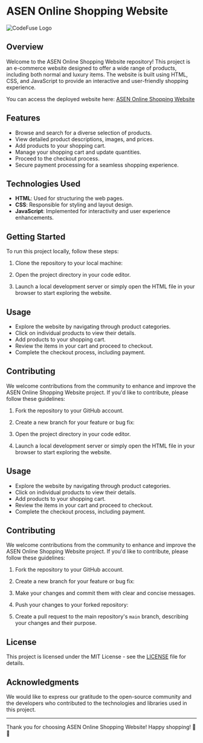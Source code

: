 # ASEN Online Shopping Website

![CodeFuse Logo](https://cdn.discordapp.com/attachments/1128079625818480751/1128798435336781824/Amaro_1.png)

## Overview

Welcome to the ASEN Online Shopping Website repository! This project is an e-commerce website designed to offer a wide range of products, including both normal and luxury items. The website is built using HTML, CSS, and JavaScript to provide an interactive and user-friendly shopping experience.

You can access the deployed website here: [ASEN Online Shopping Website](https://polite-lily-0bd66e.netlify.app)

## Features

- Browse and search for a diverse selection of products.
- View detailed product descriptions, images, and prices.
- Add products to your shopping cart.
- Manage your shopping cart and update quantities.
- Proceed to the checkout process.
- Secure payment processing for a seamless shopping experience.

## Technologies Used

- **HTML**: Used for structuring the web pages.
- **CSS**: Responsible for styling and layout design.
- **JavaScript**: Implemented for interactivity and user experience enhancements.

## Getting Started

To run this project locally, follow these steps:

1. Clone the repository to your local machine:


2. Open the project directory in your code editor.

3. Launch a local development server or simply open the HTML file in your browser to start exploring the website.

## Usage

- Explore the website by navigating through product categories.
- Click on individual products to view their details.
- Add products to your shopping cart.
- Review the items in your cart and proceed to checkout.
- Complete the checkout process, including payment.

## Contributing

We welcome contributions from the community to enhance and improve the ASEN Online Shopping Website project. If you'd like to contribute, please follow these guidelines:

1. Fork the repository to your GitHub account.

2. Create a new branch for your feature or bug fix:


2. Open the project directory in your code editor.

3. Launch a local development server or simply open the HTML file in your browser to start exploring the website.

## Usage

- Explore the website by navigating through product categories.
- Click on individual products to view their details.
- Add products to your shopping cart.
- Review the items in your cart and proceed to checkout.
- Complete the checkout process, including payment.

## Contributing

We welcome contributions from the community to enhance and improve the ASEN Online Shopping Website project. If you'd like to contribute, please follow these guidelines:

1. Fork the repository to your GitHub account.

2. Create a new branch for your feature or bug fix:


3. Make your changes and commit them with clear and concise messages.

4. Push your changes to your forked repository:


5. Create a pull request to the main repository's `main` branch, describing your changes and their purpose.

## License

This project is licensed under the MIT License - see the [LICENSE](LICENSE) file for details.

## Acknowledgments

We would like to express our gratitude to the open-source community and the developers who contributed to the technologies and libraries used in this project.

---

Thank you for choosing ASEN Online Shopping Website! Happy shopping! 🛒🌟
